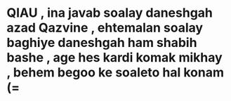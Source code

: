 # QIAU , ina javab soalay daneshgah azad Qazvine , ehtemalan  soalay baghiye daneshgah ham shabih bashe , age hes kardi komak mikhay , behem begoo ke soaleto hal konam (=
